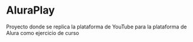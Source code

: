 <h1>AluraPlay</h1>
<p>Proyecto donde se replica la plataforma de YouTube para la plataforma de Alura como ejercicio de curso</p>
